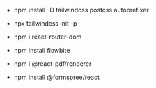 - npm install -D tailwindcss postcss autoprefixer

- npx tailwindcss init -p

- npm i react-router-dom

- npm install flowbite

- npm i @react-pdf/renderer

- npm install @formspree/react